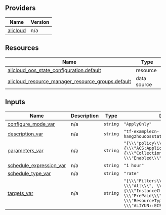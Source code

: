 <!-- BEGIN_TF_DOCS -->
## Providers

| Name | Version |
|------|---------|
| <a name="provider_alicloud"></a> [alicloud](#provider\_alicloud) | n/a |

## Resources

| Name | Type |
|------|------|
| [alicloud_oos_state_configuration.default](https://registry.terraform.io/providers/hashicorp/alicloud/latest/docs/resources/oos_state_configuration) | resource |
| [alicloud_resource_manager_resource_groups.default](https://registry.terraform.io/providers/hashicorp/alicloud/latest/docs/data-sources/resource_manager_resource_groups) | data source |

## Inputs

| Name | Description | Type | Default | Required |
|------|-------------|------|---------|:--------:|
| <a name="input_configure_mode_var"></a> [configure\_mode\_var](#input\_configure\_mode\_var) | n/a | `string` | `"ApplyOnly"` | no |
| <a name="input_description_var"></a> [description\_var](#input\_description\_var) | n/a | `string` | `"tf-examplecn-hangzhouoosstateconfiguration14384"` | no |
| <a name="input_parameters_var"></a> [parameters\_var](#input\_parameters\_var) | n/a | `string` | `"{\\\"policy\\\": {\\\"ACS:Application\\\": {\\\"Collection\\\": \\\"Enabled\\\"}}}"` | no |
| <a name="input_schedule_expression_var"></a> [schedule\_expression\_var](#input\_schedule\_expression\_var) | n/a | `string` | `"1 hour"` | no |
| <a name="input_schedule_type_var"></a> [schedule\_type\_var](#input\_schedule\_type\_var) | n/a | `string` | `"rate"` | no |
| <a name="input_targets_var"></a> [targets\_var](#input\_targets\_var) | n/a | `string` | `"{\\\"Filters\\\": [{\\\"Type\\\": \\\"All\\\", \\\"Parameters\\\": {\\\"InstanceChargeType\\\": \\\"PrePaid\\\"}}], \\\"ResourceType\\\": \\\"ALIYUN::ECS::Instance\\\"}"` | no |
<!-- END_TF_DOCS -->    